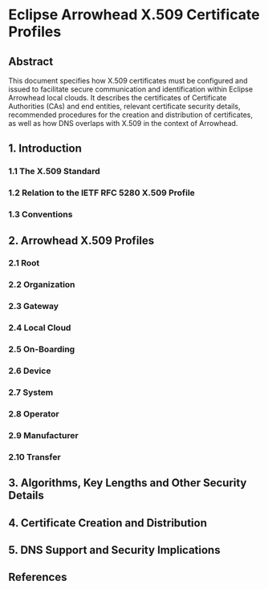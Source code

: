 # Eclipse Arrowhead X.509 Certificate Profiles

## Abstract

This document specifies how X.509 certificates must be configured and issued to facilitate secure communication and identification within Eclipse Arrowhead local clouds.
It describes the certificates of Certificate Authorities (CAs) and end entities, relevant certificate security details, recommended procedures for the creation and distribution of certificates, as well as how DNS overlaps with X.509 in the context of Arrowhead.

## 1. Introduction

### 1.1 The X.509 Standard

### 1.2 Relation to the IETF RFC 5280 X.509 Profile

### 1.3 Conventions

## 2. Arrowhead X.509 Profiles

### 2.1 Root

### 2.2 Organization

### 2.3 Gateway

### 2.4 Local Cloud

### 2.5 On-Boarding

### 2.6 Device

### 2.7 System

### 2.8 Operator

### 2.9 Manufacturer

### 2.10 Transfer

## 3. Algorithms, Key Lengths and Other Security Details

## 4. Certificate Creation and Distribution

## 5. DNS Support and Security Implications

## References
